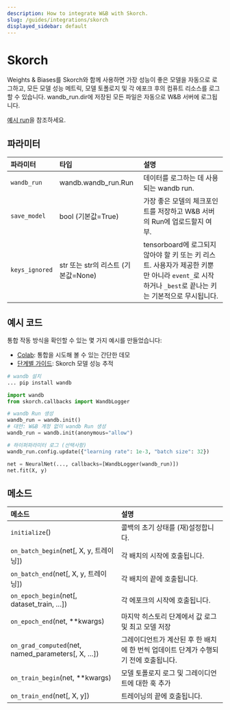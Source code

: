 ```yaml
---
description: How to integrate W&B with Skorch.
slug: /guides/integrations/skorch
displayed_sidebar: default
---
```


# Skorch

Weights & Biases를 Skorch와 함께 사용하면 가장 성능이 좋은 모델을 자동으로 로그하고, 모든 모델 성능 메트릭, 모델 토폴로지 및 각 에포크 후의 컴퓨트 리소스를 로그할 수 있습니다. wandb_run.dir에 저장된 모든 파일은 자동으로 W&B 서버에 로그됩니다.

[예시 run](https://app.wandb.ai/borisd13/skorch/runs/s20or4ct?workspace=user-borisd13)을 참조하세요.

## 파라미터

| 파라미터 | 타입 | 설명 |
| :--- | :--- | :--- |
| `wandb_run` |  wandb.wandb_run.Run | 데이터를 로그하는 데 사용되는 wandb run. |
|`save_model` | bool (기본값=True)| 가장 좋은 모델의 체크포인트를 저장하고 W&B 서버의 Run에 업로드할지 여부.|
|`keys_ignored`| str 또는 str의 리스트 (기본값=None) | tensorboard에 로그되지 않아야 할 키 또는 키 리스트. 사용자가 제공한 키뿐만 아니라 `event_`로 시작하거나 `_best`로 끝나는 키는 기본적으로 무시됩니다.|

## 예시 코드

통합 작동 방식을 확인할 수 있는 몇 가지 예시를 만들었습니다:

* [Colab](https://colab.research.google.com/drive/1Bo8SqN1wNPMKv5Bn9NjwGecBxzFlaNZn?usp=sharing): 통합을 시도해 볼 수 있는 간단한 데모
* [단계별 가이드](https://app.wandb.ai/cayush/uncategorized/reports/Automate-Kaggle-model-training-with-Skorch-and-W%26B--Vmlldzo4NTQ1NQ): Skorch 모델 성능 추적

```python
# wandb 설치
... pip install wandb

import wandb
from skorch.callbacks import WandbLogger

# wandb Run 생성
wandb_run = wandb.init()
# 대안: W&B 계정 없이 wandb Run 생성
wandb_run = wandb.init(anonymous="allow")

# 하이퍼파라미터 로그 (선택사항)
wandb_run.config.update({"learning rate": 1e-3, "batch size": 32})

net = NeuralNet(..., callbacks=[WandbLogger(wandb_run)])
net.fit(X, y)
```

## 메소드

| 메소드 | 설명 |
| :--- | :--- |
| `initialize`\(\) | 콜백의 초기 상태를 (재)설정합니다. |
| `on_batch_begin`\(net\[, X, y, 트레이닝\]\) | 각 배치의 시작에 호출됩니다. |
| `on_batch_end`\(net\[, X, y, 트레이닝\]\) | 각 배치의 끝에 호출됩니다. |
| `on_epoch_begin`\(net\[, dataset\_train, …\]\) | 각 에포크의 시작에 호출됩니다. |
| `on_epoch_end`\(net, \*\*kwargs\) | 마지막 히스토리 단계에서 값 로그 및 최고 모델 저장 |
| `on_grad_computed`\(net, named\_parameters\[, X, …\]\) | 그레이디언트가 계산된 후 한 배치에 한 번씩 업데이트 단계가 수행되기 전에 호출됩니다. |
| `on_train_begin`\(net, \*\*kwargs\) | 모델 토폴로지 로그 및 그레이디언트에 대한 훅 추가 |
| `on_train_end`\(net\[, X, y\]\) | 트레이닝의 끝에 호출됩니다. |